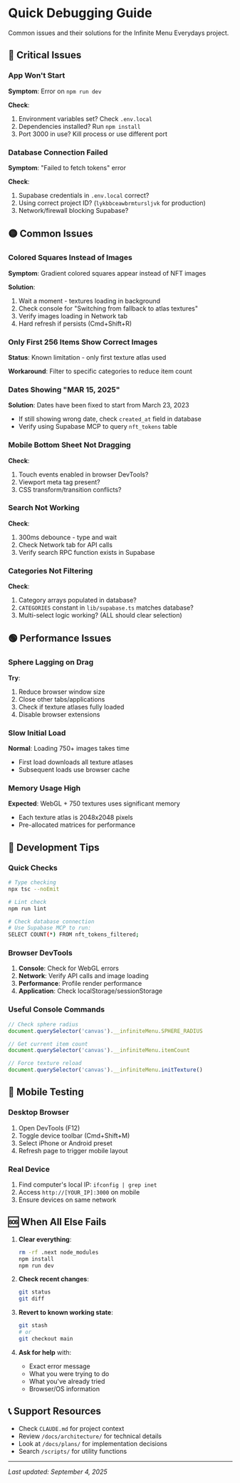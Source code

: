 # Quick Debugging Guide

Common issues and their solutions for the Infinite Menu Everydays project.

## 🔴 Critical Issues

### App Won't Start

**Symptom**: Error on `npm run dev`

**Check**:
1. Environment variables set? Check `.env.local`
2. Dependencies installed? Run `npm install`
3. Port 3000 in use? Kill process or use different port

### Database Connection Failed

**Symptom**: "Failed to fetch tokens" error

**Check**:
1. Supabase credentials in `.env.local` correct?
2. Using correct project ID? (`lykbbceawbrmtursljvk` for production)
3. Network/firewall blocking Supabase?

## 🟡 Common Issues

### Colored Squares Instead of Images

**Symptom**: Gradient colored squares appear instead of NFT images

**Solution**:
1. Wait a moment - textures loading in background
2. Check console for "Switching from fallback to atlas textures"
3. Verify images loading in Network tab
4. Hard refresh if persists (Cmd+Shift+R)

### Only First 256 Items Show Correct Images

**Status**: Known limitation - only first texture atlas used

**Workaround**: Filter to specific categories to reduce item count

### Dates Showing "MAR 15, 2025"

**Solution**: Dates have been fixed to start from March 23, 2023
- If still showing wrong date, check `created_at` field in database
- Verify using Supabase MCP to query `nft_tokens` table

### Mobile Bottom Sheet Not Dragging

**Check**:
1. Touch events enabled in browser DevTools?
2. Viewport meta tag present?
3. CSS transform/transition conflicts?

### Search Not Working

**Check**:
1. 300ms debounce - type and wait
2. Check Network tab for API calls
3. Verify search RPC function exists in Supabase

### Categories Not Filtering

**Check**:
1. Category arrays populated in database?
2. `CATEGORIES` constant in `lib/supabase.ts` matches database?
3. Multi-select logic working? (ALL should clear selection)

## 🟢 Performance Issues

### Sphere Lagging on Drag

**Try**:
1. Reduce browser window size
2. Close other tabs/applications
3. Check if texture atlases fully loaded
4. Disable browser extensions

### Slow Initial Load

**Normal**: Loading 750+ images takes time
- First load downloads all texture atlases
- Subsequent loads use browser cache

### Memory Usage High

**Expected**: WebGL + 750 textures uses significant memory
- Each texture atlas is 2048x2048 pixels
- Pre-allocated matrices for performance

## 🔧 Development Tips

### Quick Checks

```bash
# Type checking
npx tsc --noEmit

# Lint check
npm run lint

# Check database connection
# Use Supabase MCP to run:
SELECT COUNT(*) FROM nft_tokens_filtered;
```

### Browser DevTools

1. **Console**: Check for WebGL errors
2. **Network**: Verify API calls and image loading
3. **Performance**: Profile render performance
4. **Application**: Check localStorage/sessionStorage

### Useful Console Commands

```javascript
// Check sphere radius
document.querySelector('canvas').__infiniteMenu.SPHERE_RADIUS

// Get current item count
document.querySelector('canvas').__infiniteMenu.itemCount

// Force texture reload
document.querySelector('canvas').__infiniteMenu.initTexture()
```

## 📱 Mobile Testing

### Desktop Browser

1. Open DevTools (F12)
2. Toggle device toolbar (Cmd+Shift+M)
3. Select iPhone or Android preset
4. Refresh page to trigger mobile layout

### Real Device

1. Find computer's local IP: `ifconfig | grep inet`
2. Access `http://[YOUR_IP]:3000` on mobile
3. Ensure devices on same network

## 🆘 When All Else Fails

1. **Clear everything**:
   ```bash
   rm -rf .next node_modules
   npm install
   npm run dev
   ```

2. **Check recent changes**:
   ```bash
   git status
   git diff
   ```

3. **Revert to known working state**:
   ```bash
   git stash
   # or
   git checkout main
   ```

4. **Ask for help** with:
   - Exact error message
   - What you were trying to do
   - What you've already tried
   - Browser/OS information

## 📞 Support Resources

- Check `CLAUDE.md` for project context
- Review `/docs/architecture/` for technical details
- Look at `/docs/plans/` for implementation decisions
- Search `/scripts/` for utility functions

---

*Last updated: September 4, 2025*